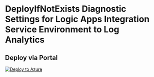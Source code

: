 # DeployIfNotExists Diagnostic Settings for Logic Apps Integration Service Environment to Log Analytics


## Deploy via Portal

[![Deploy to Azure](http://azuredeploy.net/deploybutton.png)](https://portal.azure.com/#blade/Microsoft_Azure_Policy/CreatePolicyDefinitionBlade/uri/https%3A%2F%2Fraw.githubusercontent.com%2Fsixtencyber%2FAzure-Policies%2Fmain%2FLog_Analytics%2Flogicapps-ise-to-loganalytics%2Fdeploy-diagnostic-settings-logicapps-ise-to-loganalytics.json)

